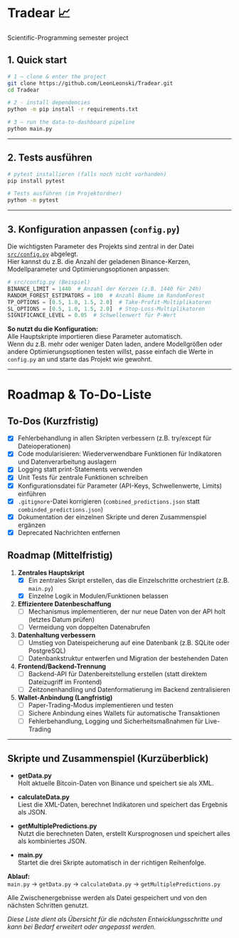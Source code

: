 # Tradear 📈
Scientific-Programming semester project  

## 1. Quick start

```bash
# 1 – clone & enter the project
git clone https://github.com/LeonLeonski/Tradear.git
cd Tradear

# 2 - install dependencies
python -m pip install -r requirements.txt

# 3 – run the data-to-dashboard pipeline
python main.py
```

---

## 2. Tests ausführen

```bash
# pytest installieren (falls noch nicht vorhanden)
pip install pytest

# Tests ausführen (im Projektordner)
python -m pytest
```

---

## 3. Konfiguration anpassen (`config.py`)

Die wichtigsten Parameter des Projekts sind zentral in der Datei [`src/config.py`](src/config.py) abgelegt.  
Hier kannst du z.B. die Anzahl der geladenen Binance-Kerzen, Modellparameter und Optimierungsoptionen anpassen:

```python
# src/config.py (Beispiel)
BINANCE_LIMIT = 1440  # Anzahl der Kerzen (z.B. 1440 für 24h)
RANDOM_FOREST_ESTIMATORS = 100  # Anzahl Bäume im RandomForest
TP_OPTIONS = [0.5, 1.0, 1.5, 2.0]  # Take-Profit-Multiplikatoren
SL_OPTIONS = [0.5, 1.0, 1.5, 2.0]  # Stop-Loss-Multiplikatoren
SIGNIFICANCE_LEVEL = 0.05  # Schwellenwert für P-Wert
```

**So nutzt du die Konfiguration:**  
Alle Hauptskripte importieren diese Parameter automatisch.  
Wenn du z.B. mehr oder weniger Daten laden, andere Modellgrößen oder andere Optimierungsoptionen testen willst, passe einfach die Werte in `config.py` an und starte das Projekt wie gewohnt.

---

# Roadmap & To-Do-Liste

## To-Dos (Kurzfristig)

- [X] Fehlerbehandlung in allen Skripten verbessern (z.B. try/except für Dateioperationen)
- [X] Code modularisieren: Wiederverwendbare Funktionen für Indikatoren und Datenverarbeitung auslagern
- [X] Logging statt print-Statements verwenden
- [X] Unit Tests für zentrale Funktionen schreiben
- [X] Konfigurationsdatei für Parameter (API-Keys, Schwellenwerte, Limits) einführen
- [X] `.gitignore`-Datei korrigieren (`combined_predictions.json` statt `combinded_predictions.json`)
- [X] Dokumentation der einzelnen Skripte und deren Zusammenspiel ergänzen
- [X] Deprecated Nachrichten entfernen

## Roadmap (Mittelfristig)

1. **Zentrales Hauptskript**
   - [X] Ein zentrales Skript erstellen, das die Einzelschritte orchestriert (z.B. `main.py`)
   - [X] Einzelne Logik in Modulen/Funktionen belassen

2. **Effizientere Datenbeschaffung**
   - [ ] Mechanismus implementieren, der nur neue Daten von der API holt (letztes Datum prüfen)
   - [ ] Vermeidung von doppelten Datenabrufen

3. **Datenhaltung verbessern**
   - [ ] Umstieg von Dateispeicherung auf eine Datenbank (z.B. SQLite oder PostgreSQL)
   - [ ] Datenbankstruktur entwerfen und Migration der bestehenden Daten

4. **Frontend/Backend-Trennung**
   - [ ] Backend-API für Datenbereitstellung erstellen (statt direktem Dateizugriff im Frontend)
   - [ ] Zeitzonenhandling und Datenformatierung im Backend zentralisieren

5. **Wallet-Anbindung (Langfristig)**
   - [ ] Paper-Trading-Modus implementieren und testen
   - [ ] Sichere Anbindung eines Wallets für automatische Transaktionen
   - [ ] Fehlerbehandlung, Logging und Sicherheitsmaßnahmen für Live-Trading

---

## Skripte und Zusammenspiel (Kurzüberblick)

- **getData.py**  
  Holt aktuelle Bitcoin-Daten von Binance und speichert sie als XML.

- **calculateData.py**  
  Liest die XML-Daten, berechnet Indikatoren und speichert das Ergebnis als JSON.

- **getMultiplePredictions.py**  
  Nutzt die berechneten Daten, erstellt Kursprognosen und speichert alles als kombiniertes JSON.

- **main.py**  
  Startet die drei Skripte automatisch in der richtigen Reihenfolge.

**Ablauf:**  
`main.py` → `getData.py` → `calculateData.py` → `getMultiplePredictions.py`

Alle Zwischenergebnisse werden als Datei gespeichert und von den nächsten Schritten genutzt.

*Diese Liste dient als Übersicht für die nächsten Entwicklungsschritte und kann bei Bedarf erweitert oder angepasst werden.*